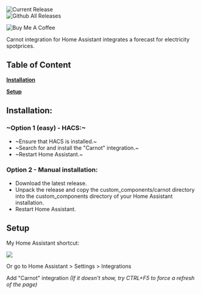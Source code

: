 ![Current Release](https://img.shields.io/github/release/mtrab/carnot/all.svg?style=plastic)  
![Github All Releases](https://img.shields.io/github/downloads/mtrab/carnot/total.svg?style=plastic)

![Buy Me A Coffee](https://www.buymeacoffee.com/assets/img/custom_images/orange_img.png)

Carnot integration for Home Assistant integrates a forecast for electricity spotprices.

## Table of Content

[**Installation**](#installation)

[**Setup**](#setup)

## Installation:

### ~Option 1 (easy) - HACS:~

*   ~Ensure that HACS is installed.~
*   ~Search for and install the "Carnot" integration.~
*   ~Restart Home Assistant.~

### Option 2 - Manual installation:

*   Download the latest release.
*   Unpack the release and copy the custom\_components/carnot directory into the custom\_components directory of your Home Assistant installation.
*   Restart Home Assistant.

## Setup

My Home Assistant shortcut:

[![](https://my.home-assistant.io/badges/config_flow_start.svg)](https://my.home-assistant.io/redirect/config_flow_start/?domain=carnot)

Or go to Home Assistant > Settings > Integrations

Add "Carnot" integration _(If it doesn't show, try CTRL+F5 to force a refresh of the page)_